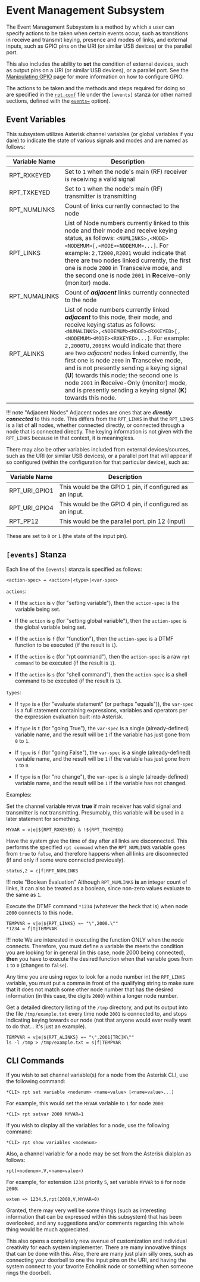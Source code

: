# Event Management Subsystem
The Event Management Subsystem is a method by which a user can specify actions to be taken when certain events occur, such as transitions in receive and transmit keying, presence and modes of links, and external inputs, such as GPIO pins on the URI (or similar USB devices) or the parallel port.

This also includes the ability to **set** the condition of external devices, such as output pins on a URI (or similar USB devices), or a parallel port. See the [Manipulating GPIO](./gpio.md) page for more information on how to configure GPIO.

The actions to be taken and the methods and steps required for doing so are specified in the [`rpt.conf`](../config/rpt_conf.md) file under the `[events]` stanza (or other named sections, defined with the [`events=`](../config/rpt_conf.md#events) option).

## Event Variables
This subsystem utilizes Asterisk channel variables (or global variables if you dare) to indicate the state of various signals and modes and are named as follows:

Variable Name|Description
-------------|----------
RPT_RXKEYED|Set to `1` when the node's main (RF) receiver is receiving a valid signal
RPT_TXKEYED|Set to `1` when the node's main (RF) transmitter is transmitting
RPT_NUMLINKS|Count of links currently connected to the node
RPT_LINKS|List of Node numbers currently linked to this node and their mode and receive keying status, as follows: `<NUMLINKS>,<MODE><NODEMUM>[,<MODE><NODEMUM>...]`. For example: `2,T2000,R2001` would indicate that there are two nodes linked currently, the first one is node `2000` in **T**ransceive mode, and the second one is node `2001` in **R**eceive-only (monitor) mode.
RPT_NUMALINKS|Count of ***adjacent*** links currently connected to the node
RPT_ALINKS|List of node numbers currently linked ***adjacent*** to this node, their mode, and receive keying status as follows: `<NUMALINKS>,<NODEMUM><MODE><RXKEYED>[,<NODEMUM><MODE><RXKEYED>...]`. For example: `2,2000TU,2001RK` would indicate that there are two *adjacent* nodes linked currently, the first one is node `2000` in **T**ransceive mode, and is not presently sending a keying signal (**U**) towards this node; the second one is node `2001` in **R**eceive-Only (monitor) mode, and is presently sending a keying signal (**K**) towards this node.
 
!!! note "Adjacent Nodes"
    Adjacent nodes are ones that are ***directly connected*** to this node. This differs from the `RPT_LINKS` in that the `RPT_LINKS` is a list of **all** nodes, whether connected directly, or connected through a node that is connected directly. The keying information is not given with the `RPT_LINKS` because in that context, it is meaningless.

There may also be other variables included from external devices/sources, such as the URI (or similar USB devices), or a parallel port that will appear if so configured (within the configuration for that particular device), such as:

Variable Name|Description
-------------|----------
RPT_URI_GPIO1|This would be the GPIO 1 pin, if configured as an input.
RPT_URI_GPIO4|This would be the GPIO 4 pin, if configured as an input.
RPT_PP12|This would be the parallel port, pin 12 (input)
 
These are set to `0` or `1` (the state of the input pin). 

## `[events]` Stanza
Each line of the `[events]` stanza is specified as follows:

```
<action-spec> = <action>|<type>|<var-spec>
```

`actions`:

* If the `action` is `v` (for "setting variable"), then the `action-spec` is the variable being set.

* If the `action` is `g` (for "setting global variable"), then the `action-spec` is the global variable being set.

* If the `action` is `f` (for "function"), then the `action-spec` is a DTMF function to be executed (if the result is `1`).

* If the `action` is `c` (for "rpt command"), then the `action-spec` is a raw `rpt command` to be executed (if the result is `1`).

* If the `action` is `s` (for "shell command"), then the `action-spec` is a shell command to be executed (if the result is `1`).
 
`types`:

* If `type` is `e` (for "evaluate statement" (or perhaps "equals")), the `var-spec` is a full statement containing expressions, variables and operators per the expression evaluation built into Asterisk.

* If `type` is `t` (for "going True"), the `var-spec` is a single (already-defined) variable name, and the result will be `1` if the variable has just gone from `0` to `1`.

* If `type` is `f` (for "going False"), the `var-spec` is a single (already-defined) variable name, and the result will be `1` if the variable has just gone from `1` to `0`.

* If `type` is `n` (for "no change"), the `var-spec` is a single (already-defined) variable name, and the result will be `1` if the variable has not changed.


Examples:

Set the channel variable `MYVAR` **true** if main receiver has valid signal and transmitter is not transmitting. Presumably, this variable will be used in a later statement for something.

```
MYVAR = v|e|${RPT_RXKEYED} & !${RPT_TXKEYED}
```

Have the system give the time of day after all links are disconnected. This performs the specified `rpt command` when the `RPT_NUMLINKS` variable goes from `true` to `false`, and therefore happens when all links are disconnected (if and only if some were connected previously).

```
status,2 = c|f|RPT_NUMLINKS
```

!!! note "Boolean Evaluation"
    Although `RPT_NUMLINKS` **is** an integer count of links, it can also be treated as a boolean, since non-zero values evaluate to the same as `1`. 
        
Execute the DTMF command `*1234` (whatever the heck that is) when node `2000` connects to this node.

```
TEMPVAR = v|e|${RPT_LINKS} =~ "\",2000.\""
*1234 = f|t|TEMPVAR
```

!!! note
    We are interested in executing the function ONLY when the node connects. Therefore, you must define a variable the meets the condition you are looking for in general (in this case, node 2000 being connected), **then** you have to execute the desired function when that variable goes from `1` to `0` (changes to `false`).
 
Any time you are using regex to look for a node number int the `RPT_LINKS` variable, you must put a comma in front of the qualifying string to make sure that it does not match some other node number that has the desired information (in this case, the digits `2000`) within a longer node number.

Get a detailed directory listing of the `/tmp` directory, and put its output into the file `/tmp/example.txt` every time node `2001` is connected to, and stops indicating keying towards our node (not that anyone would ever really want to do that... it's just an example).

```
TEMPVAR = v|e|${RPT_ALINKS} =~ "\",2001[TRC]K\"" 
ls -l /tmp > /tmp/example.txt = s|f|TEMPVAR
```

## CLI Commands
If you wish to set channel variable(s) for a node from the Asterisk CLI, use the following command:

```
*CLI> rpt set variable <nodenum> <name=value> [<name=value>...]
```

For example, this would set the `MYVAR` variable to `1` for node `2000`:

```
*CLI> rpt setvar 2000 MYVAR=1
```

If you wish to display all the variables for a node, use the following command:

```
*CLI> rpt show variables <nodenum>
```

Also, a channel variable for a node may be set from the Asterisk dialplan as follows:

```
rpt(<nodenum>,V,<name=value>)
```

For example, for extension `1234` priority `5`, set variable `MYVAR` to `0` for node `2000`:

```
exten => 1234,5,rpt(2000,V,MYVAR=0)
```

Granted, there may very well be some things (such as interesting information that can be expressed within this subsystem) that has been overlooked, and any suggestions and/or comments regarding this whole thing would be much appreciated.

This also opens a completely new avenue of customization and individual creativity for each system implementer. There are many innovative things that can be done with this. Also, there are many just plain silly ones, such as connecting your doorbell to one the input pins on the URI, and having the system connect to your favorite Echolink node or something when someone rings the doorbell.
